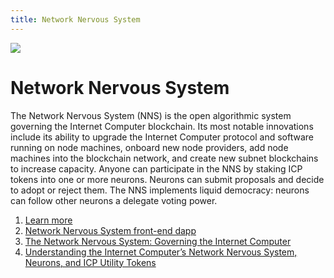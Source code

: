 ```yaml
---
title: Network Nervous System
---
```


![](/img/how-it-works/network-nervous-system-nns.600x300.jpg)

# Network Nervous System

The Network Nervous System (NNS) is the open algorithmic system governing the Internet Computer blockchain. Its most notable innovations include its ability to upgrade the Internet Computer protocol and software running on node machines, onboard new node providers, add node machines into the blockchain network, and create new subnet blockchains to increase capacity. Anyone can participate in the NNS by staking ICP tokens into one or more neurons. Neurons can submit proposals and decide to adopt or reject them. The NNS implements liquid democracy: neurons can follow other neurons a delegate voting power.

1. [Learn more](/how-it-works/network-nervous-system-nns/)
2. [Network Nervous System front-end dapp](https://nns.ic0.app/)
3. [The Network Nervous System: Governing the Internet Computer](https://medium.com/dfinity/the-network-nervous-system-governing-the-internet-computer-1d176605d66a)
4. [Understanding the Internet Computer’s Network Nervous System, Neurons, and ICP Utility Tokens](https://medium.com/dfinity/understanding-the-internet-computers-network-nervous-system-neurons-and-icp-utility-tokens-730dab65cae8)
